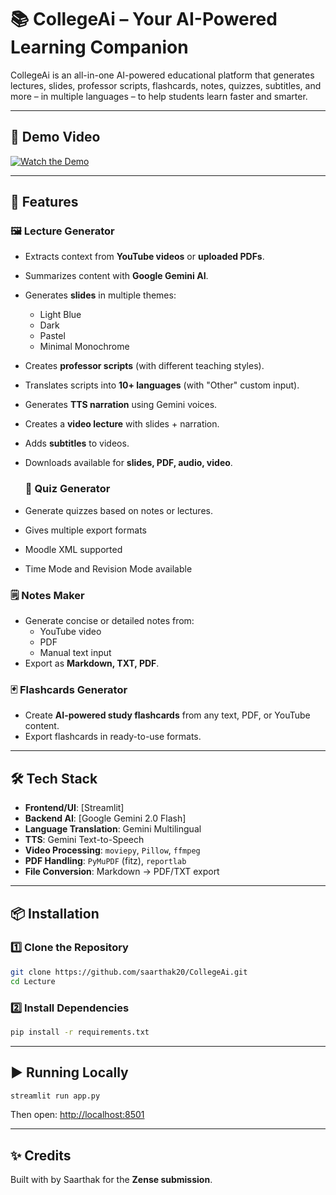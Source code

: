 # 📚 CollegeAi – Your AI-Powered Learning Companion

CollegeAi is an all-in-one AI-powered educational platform that generates lectures, slides, professor scripts, flashcards, notes, quizzes, subtitles, and more – in multiple languages – to help students learn faster and smarter.


---

## 🎥 Demo Video
[![Watch the Demo](https://img.youtube.com/vi/A0mfKNGUJs8/0.jpg)](https://youtu.be/A0mfKNGUJs8)  


---

## 🚀 Features

### 🖼 Lecture Generator
- Extracts context from **YouTube videos** or **uploaded PDFs**.
- Summarizes content with **Google Gemini AI**.
- Generates **slides** in multiple themes:
  - Light Blue
  - Dark
  - Pastel
  - Minimal Monochrome
- Creates **professor scripts** (with different teaching styles).
- Translates scripts into **10+ languages** (with "Other" custom input).
- Generates **TTS narration** using Gemini voices.
- Creates a **video lecture** with slides + narration.
- Adds **subtitles** to videos.
- Downloads available for **slides, PDF, audio, video**.

  ### 📝 Quiz Generator 
- Generate quizzes based on notes or lectures.
- Gives multiple export formats
- Moodle XML supported
- Time Mode and Revision Mode available

### 🗒 Notes Maker
- Generate concise or detailed notes from:
  - YouTube video
  - PDF
  - Manual text input
- Export as **Markdown, TXT, PDF**.

### 🃏 Flashcards Generator
- Create **AI-powered study flashcards** from any text, PDF, or YouTube content.
- Export flashcards in ready-to-use formats.


---

## 🛠 Tech Stack

- **Frontend/UI**: [Streamlit]
- **Backend AI**: [Google Gemini 2.0 Flash]
- **Language Translation**: Gemini Multilingual
- **TTS**: Gemini Text-to-Speech
- **Video Processing**: `moviepy`, `Pillow`, `ffmpeg`
- **PDF Handling**: `PyMuPDF` (fitz), `reportlab`
- **File Conversion**: Markdown → PDF/TXT export

---

## 📦 Installation

### 1️⃣ Clone the Repository
```bash
git clone https://github.com/saarthak20/CollegeAi.git
cd Lecture
```

### 2️⃣ Install Dependencies
```bash
pip install -r requirements.txt
```

---

## ▶️ Running Locally
```bash
streamlit run app.py
```
Then open: [http://localhost:8501](http://localhost:8501)

---

## ✨ Credits
Built with by Saarthak for the **Zense submission**.
